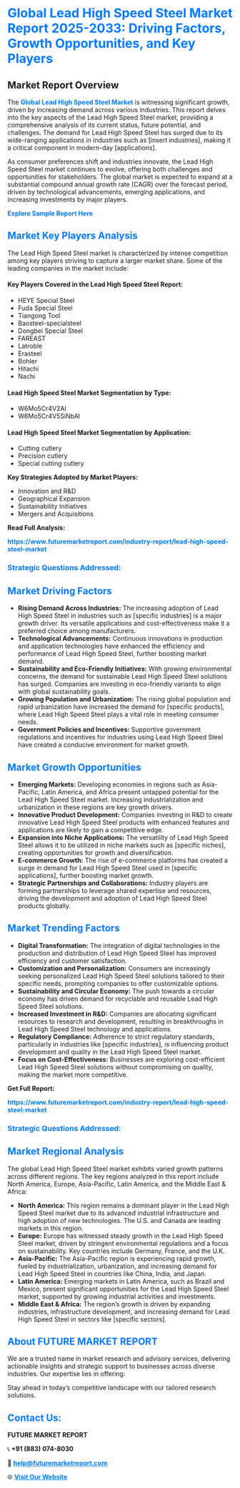 <h1 style="color: #007BFF;">Global Lead High Speed Steel Market Report 2025-2033: Driving Factors, Growth Opportunities, and Key Players</h1>

<section id="overview">
<h2>Market Report Overview</h2>
<p>The <a href="https://www.futuremarketreport.com/industry-report/lead-high-speed-steel-market" style="color: #007BFF; text-decoration: none;"><strong>Global Lead High Speed Steel Market</strong></a> is witnessing significant growth, driven by increasing demand across various industries. This report delves into the key aspects of the Lead High Speed Steel market, providing a comprehensive analysis of its current status, future potential, and challenges. The demand for Lead High Speed Steel has surged due to its wide-ranging applications in industries such as [insert industries], making it a critical component in modern-day [applications].</p>
<p>As consumer preferences shift and industries innovate, the Lead High Speed Steel market continues to evolve, offering both challenges and opportunities for stakeholders. The global market is expected to expand at a substantial compound annual growth rate (CAGR) over the forecast period, driven by technological advancements, emerging applications, and increasing investments by major players.</p>
</section>

<section id="overview">
<p><a href="https://www.futuremarketreport.com/request-sample/reportId=106087" style="color: #007BFF; text-decoration: none;"><strong>Explore Sample Report Here</strong></a></p>
</section>

<section id="key-players">
<h2 style="color: #007BFF;">Market Key Players Analysis</h2>
<p>The Lead High Speed Steel market is characterized by intense competition among key players striving to capture a larger market share. Some of the leading companies in the market include:</p>
<h4>Key Players Covered in the Lead High Speed Steel Report:</h4>
<ul><li>HEYE Special Steel</li><li>Fuda Special Steel</li><li>Tiangong Tool</li><li>Baosteel-specialsteel</li><li>Dongbei Special Steel</li><li>FAREAST</li><li>Latroble</li><li>Erasteel</li><li>Bohler</li><li>Hitachi</li><li>Nachi</li></ul>
<h4>Lead High Speed Steel Market Segmentation by Type:</h4>
<ul><li>W6Mo5Cr4V2Al</li><li>W6Mo5Cr4V5SiNbAl</li></ul>

<h4>Lead High Speed Steel Market Segmentation by Application:</h4>
<ul><li>Cutting cutlery</li><li>Precision cutlery</li><li>Special cutting cutlery</li></ul>
<p><strong>Key Strategies Adopted by Market Players:</strong></p>
<ul>
<li>Innovation and R&D</li>
<li>Geographical Expansion</li>
<li>Sustainability Initiatives</li>
<li>Mergers and Acquisitions</li>
</ul>
</section>

<section>
<p><strong>Read Full Analysis: </strong></p><a href="https://www.futuremarketreport.com/industry-report/lead-high-speed-steel-market" style="color: #007BFF; text-decoration: none;"><strong>https://www.futuremarketreport.com/industry-report/lead-high-speed-steel-market</strong></a>
<h3 style="color: #007BFF;">Strategic Questions Addressed:</h3>
</section>

<section id="driving-factors">
<h2 style="color: #007BFF;">Market Driving Factors</h2>
<ul>
<li><strong>Rising Demand Across Industries:</strong> The increasing adoption of Lead High Speed Steel in industries such as [specific industries] is a major growth driver. Its versatile applications and cost-effectiveness make it a preferred choice among manufacturers.</li>
<li><strong>Technological Advancements:</strong> Continuous innovations in production and application technologies have enhanced the efficiency and performance of Lead High Speed Steel, further boosting market demand.</li>
<li><strong>Sustainability and Eco-Friendly Initiatives:</strong> With growing environmental concerns, the demand for sustainable Lead High Speed Steel solutions has surged. Companies are investing in eco-friendly variants to align with global sustainability goals.</li>
<li><strong>Growing Population and Urbanization:</strong> The rising global population and rapid urbanization have increased the demand for [specific products], where Lead High Speed Steel plays a vital role in meeting consumer needs.</li>
<li><strong>Government Policies and Incentives:</strong> Supportive government regulations and incentives for industries using Lead High Speed Steel have created a conducive environment for market growth.</li>
</ul>
</section>

<section id="growth-opportunities">
<h2 style="color: #007BFF;">Market Growth Opportunities</h2>
<ul>
<li><strong>Emerging Markets:</strong> Developing economies in regions such as Asia-Pacific, Latin America, and Africa present untapped potential for the Lead High Speed Steel market. Increasing industrialization and urbanization in these regions are key growth drivers.</li>
<li><strong>Innovative Product Development:</strong> Companies investing in R&D to create innovative Lead High Speed Steel products with enhanced features and applications are likely to gain a competitive edge.</li>
<li><strong>Expansion into Niche Applications:</strong> The versatility of Lead High Speed Steel allows it to be utilized in niche markets such as [specific niches], creating opportunities for growth and diversification.</li>
<li><strong>E-commerce Growth:</strong> The rise of e-commerce platforms has created a surge in demand for Lead High Speed Steel used in [specific applications], further boosting market growth.</li>
<li><strong>Strategic Partnerships and Collaborations:</strong> Industry players are forming partnerships to leverage shared expertise and resources, driving the development and adoption of Lead High Speed Steel products globally.</li>
</ul>
</section>

<section id="trending-factors">
<h2 style="color: #007BFF;">Market Trending Factors</h2>
<ul>
<li><strong>Digital Transformation:</strong> The integration of digital technologies in the production and distribution of Lead High Speed Steel has improved efficiency and customer satisfaction.</li>
<li><strong>Customization and Personalization:</strong> Consumers are increasingly seeking personalized Lead High Speed Steel solutions tailored to their specific needs, prompting companies to offer customizable options.</li>
<li><strong>Sustainability and Circular Economy:</strong> The push towards a circular economy has driven demand for recyclable and reusable Lead High Speed Steel solutions.</li>
<li><strong>Increased Investment in R&D:</strong> Companies are allocating significant resources to research and development, resulting in breakthroughs in Lead High Speed Steel technology and applications.</li>
<li><strong>Regulatory Compliance:</strong> Adherence to strict regulatory standards, particularly in industries like [specific industries], is influencing product development and quality in the Lead High Speed Steel market.</li>
<li><strong>Focus on Cost-Effectiveness:</strong> Businesses are exploring cost-efficient Lead High Speed Steel solutions without compromising on quality, making the market more competitive.</li>
</ul>
</section>

<section>
<p><strong>Get Full Report: </strong></p><a href="https://www.futuremarketreport.com/industry-report/lead-high-speed-steel-market" style="color: #007BFF; text-decoration: none;"><strong>https://www.futuremarketreport.com/industry-report/lead-high-speed-steel-market</strong></a>
<h3 style="color: #007BFF;">Strategic Questions Addressed:</h3>
</section>


<section id="regional-analysis">
<h2 style="color: #007BFF;">Market Regional Analysis</h2>
<p>The global Lead High Speed Steel market exhibits varied growth patterns across different regions. The key regions analyzed in this report include North America, Europe, Asia-Pacific, Latin America, and the Middle East & Africa:</p>
<ul>
<li><strong>North America:</strong> This region remains a dominant player in the Lead High Speed Steel market due to its advanced industrial infrastructure and high adoption of new technologies. The U.S. and Canada are leading markets in this region.</li>
<li><strong>Europe:</strong> Europe has witnessed steady growth in the Lead High Speed Steel market, driven by stringent environmental regulations and a focus on sustainability. Key countries include Germany, France, and the U.K.</li>
<li><strong>Asia-Pacific:</strong> The Asia-Pacific region is experiencing rapid growth, fueled by industrialization, urbanization, and increasing demand for Lead High Speed Steel in countries like China, India, and Japan.</li>
<li><strong>Latin America:</strong> Emerging markets in Latin America, such as Brazil and Mexico, present significant opportunities for the Lead High Speed Steel market, supported by growing industrial activities and investments.</li>
<li><strong>Middle East & Africa:</strong> The region’s growth is driven by expanding industries, infrastructure development, and increasing demand for Lead High Speed Steel in sectors like [specific sectors].</li>
</ul>
</section>

<footer>
<h2 style="color: #007BFF;">About FUTURE MARKET REPORT</h2>
<p>We are a trusted name in market research and advisory services, delivering actionable insights and strategic support to businesses across diverse industries. Our expertise lies in offering:</p>

<p>Stay ahead in today’s competitive landscape with our tailored research solutions.</p>

<h2 style="color: #007BFF;">Contact Us:</h2>
<p><strong>FUTURE MARKET REPORT</strong></p>
<p>📞 <strong>+91 (883) 074-8030</strong></p>
<p>📧 <strong><a href="mailto:help@futuremarketreport.com" style="color: #007BFF;">help@futuremarketreport.com</a></strong></p>
<p>🌐 <strong><a href="https://www.futuremarketreport.com/" style="color: #007BFF;">Visit Our Website</a></strong></p>
</footer>